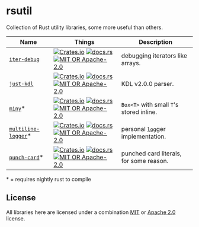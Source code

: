 # rsutil
Collection of Rust utility libraries, some more useful than others.

| Name | Things | Description |
|-|-|-
|[`iter-debug`](./iter-debug/)|[![Crates.io](https://img.shields.io/crates/v/iter-debug)](https://crates.io/crates/iter-debug) [![docs.rs](https://img.shields.io/docsrs/iter-debug)](https://docs.rs/iter-debug) [![MIT OR Apache-2.0](https://img.shields.io/crates/l/iter-debug)](#License)| debugging iterators like arrays. |
|[`just-kdl`](./just-kdl/)|[![Crates.io](https://img.shields.io/crates/v/just-kdl)](https://crates.io/crates/just-kdl) [![docs.rs](https://img.shields.io/docsrs/just-kdl)](https://docs.rs/just-kdl) [![MIT OR Apache-2.0](https://img.shields.io/crates/l/just-kdl)](https://github.com/1e1001/rsutil/blob/main/just-kdl/README.md#License)| KDL v2.0.0 parser. |
|[`miny`](./miny/)\*|[![Crates.io](https://img.shields.io/crates/v/miny)](https://crates.io/crates/miny) [![docs.rs](https://img.shields.io/docsrs/miny)](https://docs.rs/miny) [![MIT OR Apache-2.0](https://img.shields.io/crates/l/miny)](#License)|  `Box<T>` with small `T`'s stored inline. |
|[`multiline-logger`](./multiline-logger/)\*|[![Crates.io](https://img.shields.io/crates/v/multiline-logger)](https://crates.io/crates/multiline-logger) [![docs.rs](https://img.shields.io/docsrs/multiline-logger)](https://docs.rs/multiline-logger) [![MIT OR Apache-2.0](https://img.shields.io/crates/l/multiline-logger)](https://github.com/1e1001/rsutil/blob/main/multiline-logger/README.md#License)| personal [`log`](https://crates.io/crates/log)ger implementation. |
|[`punch-card`](./punch-card)\*|[![Crates.io](https://img.shields.io/crates/v/punch-card)](https://crates.io/crates/punch-card) [![docs.rs](https://img.shields.io/docsrs/punch-card)](https://docs.rs/punch-card) [![MIT OR Apache-2.0](https://img.shields.io/crates/l/punch-card)](#License)| punched card literals, for some reason. |

\* = requires nightly rust to compile

## License
All libraries here are licensed under a combination [MIT](./LICENSE-MIT) or [Apache 2.0](./LICENSE-APACHE) license.
